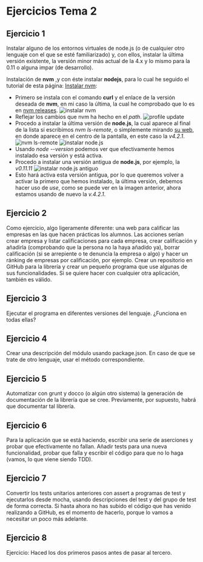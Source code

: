 # Ejercicios Tema 2
  
## Ejercicio 1

Instalar alguno de los entornos virtuales de node.js (o de cualquier otro lenguaje con el que se esté familiarizado) y, con ellos, instalar la última versión existente, la versión minor más actual de la 4.x y lo mismo para la 0.11 o alguna impar (de desarrollo).

Instalación de **nvm** ,y con éste instalar **nodejs**, para lo cual he seguido el tutorial de esta página: [Instalar nvm](https://www.digitalocean.com/community/tutorials/how-to-install-node-js-with-nvm-node-version-manager-on-a-vps):

- Primero se instala con el comando **curl** y el enlace de la versión deseada de **nvm**, en mi caso la última, la cual he comprobado que lo es en [nvm releases](https://github.com/creationix/nvm/releases).
![instalar nvm](http://i.imgur.com/gDzjOwA.png)
- Reflejar los cambios que nvm ha hecho en el *path*.
![profile update](http://i.imgur.com/z1mvNxW.png)
- Procedo a instalar la última versión de **node.js**, la cual aparece al final de la lista si escribimos *nvm ls-remote*, o simplemente mirando [su web](https://nodejs.org/en/), en donde aparece en el centro de la pantalla, en este caso la *v4.2.1*.
![nvm ls-remote](http://i.imgur.com/ef53x8y.png)
![instalar node.js](http://i.imgur.com/bervxOz.png)
- Usando *node --version* podemos ver que efectivamente hemos instalado esa versión y está activa.
- Procedo a instalar una versión antigua de **node.js**, por ejemplo, la *v0.11.11* 
![instalar node.js antiguo](http://i.imgur.com/ZifJx5Z.png)
- Esto hará activa esta versión antigua, por lo que queremos volver a activar la primero que hemos instalado, la última versión, debemos hacer uso de *use*, como se puede ver en la imagen anterior, ahora estamos usando de nuevo la *v.4.2.1*.

## Ejercicio 2

Como ejercicio, algo ligeramente diferente: una web para calificar las empresas en las que hacen prácticas los alumnos. Las acciones serían crear empresa y listar calificaciones para cada empresa, crear calificación y añadirla (comprobando que la persona no la haya añadido ya), borrar calificación (si se arrepiente o te denuncia la empresa o algo) y hacer un ránking de empresas por calificación, por ejemplo. Crear un repositorio en GitHub para la librería y crear un pequeño programa que use algunas de sus funcionalidades. Si se quiere hacer con cualquier otra aplicación, también es válido.



## Ejercicio 3

Ejecutar el programa en diferentes versiones del lenguaje. ¿Funciona en todas ellas?

## Ejercicio 4

Crear una descripción del módulo usando package.json. En caso de que se trate de otro lenguaje, usar el método correspondiente. 

## Ejercicio 5

Automatizar con grunt y docco (o algún otro sistema) la generación de documentación de la librería que se cree. Previamente, por supuesto, habrá que documentar tal librería.

## Ejercicio 6

Para la aplicación que se está haciendo, escribir una serie de aserciones y probar que efectivamente no fallan. Añadir tests para una nueva funcionalidad, probar que falla y escribir el código para que no lo haga (vamos, lo que viene siendo TDD).

## Ejercicio 7

Convertir los tests unitarios anteriores con assert a programas de test y ejecutarlos desde mocha, usando descripciones del test y del grupo de test de forma correcta. Si hasta ahora no has subido el código que has venido realizando a GitHub, es el momento de hacerlo, porque lo vamos a necesitar un poco más adelante. 


## Ejercicio 8

Ejercicio: Haced los dos primeros pasos antes de pasar al tercero.
